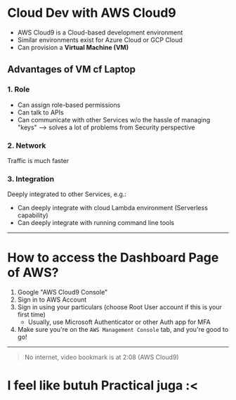 # Cloud Dev with AWS Cloud9

* AWS Cloud9 is a Cloud-based development environment
* Similar environments exist for Azure Cloud or GCP Cloud
* Can provision a **Virtual Machine (VM)**

## Advantages of VM cf Laptop
### 1. Role
* Can assign role-based permissions
* Can talk to APIs
* Can communicate with other Services w/o the hassle of managing "keys" --> solves a lot of problems from Security perspective

### 2. Network
Traffic is much faster

### 3. Integration
Deeply integrated to other Services, e.g.: 
* Can deeply integrate with cloud Lambda environment (Serverless capability)
* Can deeply integrate with running command line tools

---

# How to access the Dashboard Page of AWS?
1. Google "AWS Cloud9 Console"
2. Sign in to AWS Account
3. Sign in using your particulars (choose Root User account if this is your first time)
	* Usually, use Microsoft Authenticator or other Auth app for MFA
4. Make sure you're on the `AWS Management Console` tab, and you're good to go!

---

> No internet, video bookmark is at 2:08 (AWS Cloud9) 

# I feel like butuh Practical juga :<